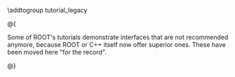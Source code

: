 \addtogroup tutorial_legacy

@{

Some of ROOT's tutorials demonstrate interfaces that are not recommended anymore, because
ROOT or C++ itself now offer superior ones. These have been moved here "for the record".

@}
